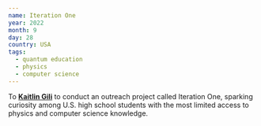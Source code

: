 ```yaml
---
name: Iteration One
year: 2022
month: 9
day: 28
country: USA
tags:
  - quantum education
  - physics
  - computer science
---
```

To **[Kaitlin Gili](https://www.linkedin.com/in/kaitlin-gili/)** to conduct an outreach project called Iteration One, sparking curiosity among U.S. high school students with the most limited access to physics and computer science knowledge.
